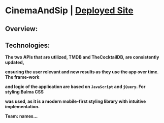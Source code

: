 # CinemaAndSip | <a href="https://st12345678910.github.io/CinemaAndSip/"><strong>Deployed Site<strong></a>


  
 ## Overview:
  
  ## Technologies:
  <p>The two APIs that are utilized, TMDB and TheCocktailDB, are consistently updated,</p> 
  <p>ensuring the user relevant and new results as they use the app over time. The frame-work</p> 
  <p>and logic of the application are based on <code>JavaScript</code> and <code>jQuery</code>. For styling Bulma CSS</p>
  <p>was used, as it is a modern mobile-first styling library with intuitive implementation.</p>
  
  <strong>Team:</strong> names...
